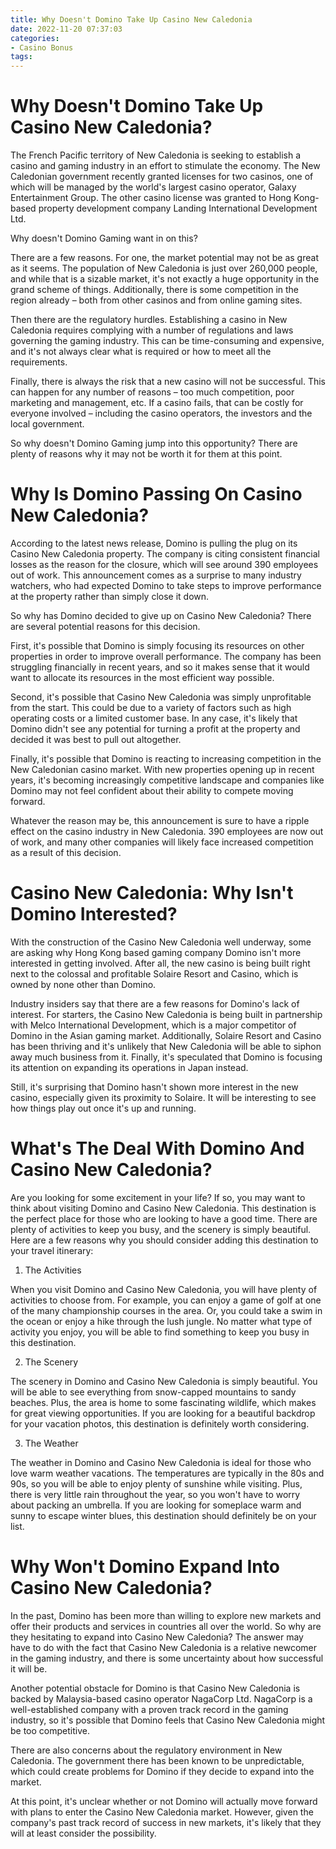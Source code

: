 ```yaml
---
title: Why Doesn't Domino Take Up Casino New Caledonia
date: 2022-11-20 07:37:03
categories:
- Casino Bonus
tags:
---
```



#  Why Doesn't Domino Take Up Casino New Caledonia?

The French Pacific territory of New Caledonia is seeking to establish a casino and gaming industry in an effort to stimulate the economy. The New Caledonian government recently granted licenses for two casinos, one of which will be managed by the world's largest casino operator, Galaxy Entertainment Group. The other casino license was granted to Hong Kong-based property development company Landing International Development Ltd.

Why doesn't Domino Gaming want in on this?

There are a few reasons. For one, the market potential may not be as great as it seems. The population of New Caledonia is just over 260,000 people, and while that is a sizable market, it's not exactly a huge opportunity in the grand scheme of things. Additionally, there is some competition in the region already – both from other casinos and from online gaming sites.

Then there are the regulatory hurdles. Establishing a casino in New Caledonia requires complying with a number of regulations and laws governing the gaming industry. This can be time-consuming and expensive, and it's not always clear what is required or how to meet all the requirements.

Finally, there is always the risk that a new casino will not be successful. This can happen for any number of reasons – too much competition, poor marketing and management, etc. If a casino fails, that can be costly for everyone involved – including the casino operators, the investors and the local government.

So why doesn't Domino Gaming jump into this opportunity? There are plenty of reasons why it may not be worth it for them at this point.

#  Why Is Domino Passing On Casino New Caledonia?

According to the latest news release, Domino is pulling the plug on its Casino New Caledonia property. The company is citing consistent financial losses as the reason for the closure, which will see around 390 employees out of work. This announcement comes as a surprise to many industry watchers, who had expected Domino to take steps to improve performance at the property rather than simply close it down.

So why has Domino decided to give up on Casino New Caledonia? There are several potential reasons for this decision.

First, it's possible that Domino is simply focusing its resources on other properties in order to improve overall performance. The company has been struggling financially in recent years, and so it makes sense that it would want to allocate its resources in the most efficient way possible.

Second, it's possible that Casino New Caledonia was simply unprofitable from the start. This could be due to a variety of factors such as high operating costs or a limited customer base. In any case, it's likely that Domino didn't see any potential for turning a profit at the property and decided it was best to pull out altogether.

Finally, it's possible that Domino is reacting to increasing competition in the New Caledonian casino market. With new properties opening up in recent years, it's becoming increasingly competitive landscape and companies like Domino may not feel confident about their ability to compete moving forward.

Whatever the reason may be, this announcement is sure to have a ripple effect on the casino industry in New Caledonia. 390 employees are now out of work, and many other companies will likely face increased competition as a result of this decision.

#  Casino New Caledonia: Why Isn't Domino Interested?

With the construction of the Casino New Caledonia well underway, some are asking why Hong Kong based gaming company Domino isn't more interested in getting involved. After all, the new casino is being built right next to the colossal and profitable Solaire Resort and Casino, which is owned by none other than Domino.

Industry insiders say that there are a few reasons for Domino's lack of interest. For starters, the Casino New Caledonia is being built in partnership with Melco International Development, which is a major competitor of Domino in the Asian gaming market. Additionally, Solaire Resort and Casino has been thriving and it's unlikely that New Caledonia will be able to siphon away much business from it. Finally, it's speculated that Domino is focusing its attention on expanding its operations in Japan instead.

Still, it's surprising that Domino hasn't shown more interest in the new casino, especially given its proximity to Solaire. It will be interesting to see how things play out once it's up and running.

#  What's The Deal With Domino And Casino New Caledonia?

Are you looking for some excitement in your life? If so, you may want to think about visiting Domino and Casino New Caledonia. This destination is the perfect place for those who are looking to have a good time. There are plenty of activities to keep you busy, and the scenery is simply beautiful. Here are a few reasons why you should consider adding this destination to your travel itinerary:

1. The Activities

When you visit Domino and Casino New Caledonia, you will have plenty of activities to choose from. For example, you can enjoy a game of golf at one of the many championship courses in the area. Or, you could take a swim in the ocean or enjoy a hike through the lush jungle. No matter what type of activity you enjoy, you will be able to find something to keep you busy in this destination.

2. The Scenery

The scenery in Domino and Casino New Caledonia is simply beautiful. You will be able to see everything from snow-capped mountains to sandy beaches. Plus, the area is home to some fascinating wildlife, which makes for great viewing opportunities. If you are looking for a beautiful backdrop for your vacation photos, this destination is definitely worth considering.

3. The Weather

The weather in Domino and Casino New Caledonia is ideal for those who love warm weather vacations. The temperatures are typically in the 80s and 90s, so you will be able to enjoy plenty of sunshine while visiting. Plus, there is very little rain throughout the year, so you won't have to worry about packing an umbrella. If you are looking for someplace warm and sunny to escape winter blues, this destination should definitely be on your list.

#  Why Won't Domino Expand Into Casino New Caledonia?

In the past, Domino has been more than willing to explore new markets and offer their products and services in countries all over the world. So why are they hesitating to expand into Casino New Caledonia? The answer may have to do with the fact that Casino New Caledonia is a relative newcomer in the gaming industry, and there is some uncertainty about how successful it will be.

Another potential obstacle for Domino is that Casino New Caledonia is backed by Malaysia-based casino operator NagaCorp Ltd. NagaCorp is a well-established company with a proven track record in the gaming industry, so it's possible that Domino feels that Casino New Caledonia might be too competitive.

There are also concerns about the regulatory environment in New Caledonia. The government there has been known to be unpredictable, which could create problems for Domino if they decide to expand into the market.

At this point, it's unclear whether or not Domino will actually move forward with plans to enter the Casino New Caledonia market. However, given the company's past track record of success in new markets, it's likely that they will at least consider the possibility.